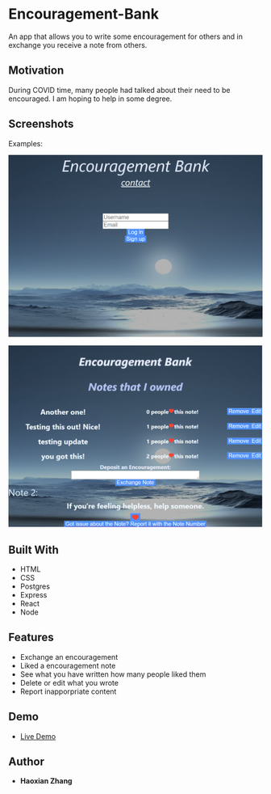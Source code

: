 # Encouragement-Bank

An app that allows you to write some encouragement for others and in exchange you receive a note from others. 

## Motivation

During COVID time, many people had talked about their need to be encouraged. I am hoping to help in some degree.

## Screenshots
Examples:

![Example](./ScreenshotHomepage.png)

![Example](./ScreenshotUserpage.png)


## Built With

* HTML
* CSS
* Postgres
* Express
* React
* Node


## Features

* Exchange an encouragement
* Liked a encouragement note
* See what you have written how many people liked them
* Delete or edit what you wrote
* Report inapporpriate content

## Demo

- [Live Demo](https://encouragement-exchange.johnhaoxianz.vercel.app/)

## Author

* **Haoxian Zhang** 
